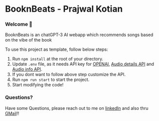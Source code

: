 # BooknBeats - Prajwal Kotian

### **Welcome 👋**
BooknBeats is an chatGPT-3 AI webapp which recommends songs based on the vibe of the book

To use this project as template, follow below steps:
1. Run `npm install` at the root of your directory.
2. Update `.env` file, as it needs API key for [OPENAI](https://beta.openai.com/playground), [Audio details API](https://rapidapi.com/marindelija/api/youtube-search-results) and [Audio info API](https://rapidapi.com/ytjar/api/youtube-mp36).
3. If you dont want to follow above step customize the API.
4. Run `npm run start` to start the project.
5. Start modifying the code!

### **Questions?**
Have some Questions, please reach out to me on [linkedIn](https://www.linkedin.com/in/prajwal-kotian-4ba4898) and also thru [GMail](kotian.prajwal821@gmail.com)!!